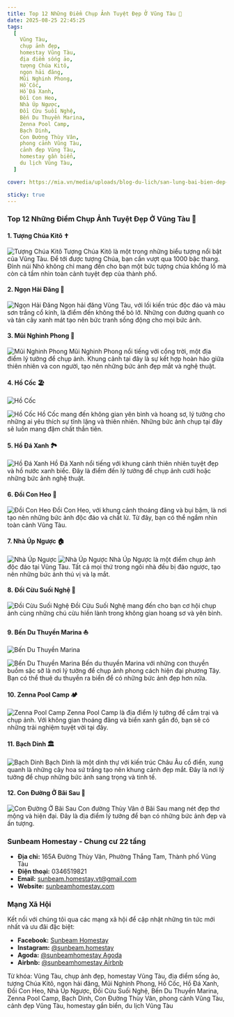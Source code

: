 ```yaml
---
title: Top 12 Những Điểm Chụp Ảnh Tuyệt Đẹp Ở Vũng Tàu 📸
date: 2025-08-25 22:45:25
tags:
  [
    Vũng Tàu,
    chụp ảnh đẹp,
    homestay Vũng Tàu,
    địa điểm sống ảo,
    tượng Chúa Kitô,
    ngọn hải đăng,
    Mũi Nghinh Phong,
    Hồ Cốc,
    Hồ Đá Xanh,
    Đồi Con Heo,
    Nhà Úp Ngược,
    Đồi Cừu Suối Nghệ,
    Bến Du Thuyền Marina,
    Zenna Pool Camp,
    Bạch Dinh,
    Con Đường Thùy Vân,
    phong cảnh Vũng Tàu,
    cảnh đẹp Vũng Tàu,
    homestay gần biển,
    du lịch Vũng Tàu,
  ]

cover: https://mia.vn/media/uploads/blog-du-lich/san-lung-bai-bien-dep-o-vung-tau-it-nguoi-biet-den-02-1635564348.jpeg

sticky: true
---
```


### Top 12 Những Điểm Chụp Ảnh Tuyệt Đẹp Ở Vũng Tàu 📸

#### 1. Tượng Chúa Kitô ✝️

![Tượng Chúa Kitô](https://cdn.vntrip.vn/cam-nang/wp-content/uploads/2018/01/1-23.png "Tượng Chúa Kitô")
Tượng Chúa Kitô là một trong những biểu tượng nổi bật của Vũng Tàu. Để tới được tượng Chúa, bạn cần vượt qua 1000 bậc thang. Đỉnh núi Nhỏ không chỉ mang đến cho bạn một bức tượng chúa khổng lồ mà còn cả tầm nhìn toàn cảnh tuyệt đẹp của thành phố.

#### 2. Ngọn Hải Đăng 🏯

![Ngọn Hải Đăng](https://cdn.vntrip.vn/cam-nang/wp-content/uploads/2018/01/6-21.png "Ngọn Hải Đăng")
Ngọn hải đăng Vũng Tàu, với lối kiến trúc độc đáo và màu sơn trắng cổ kính, là điểm đến không thể bỏ lỡ. Những con đường quanh co và tán cây xanh mát tạo nên bức tranh sống động cho mọi bức ảnh.

#### 3. Mũi Nghinh Phong 🌊

![Mũi Nghinh Phong](https://cdn.vntrip.vn/cam-nang/wp-content/uploads/2018/01/20-9.png "Mũi Nghinh Phong")
Mũi Nghinh Phong nổi tiếng với cổng trời, một địa điểm lý tưởng để chụp ảnh. Khung cảnh tại đây là sự kết hợp hoàn hảo giữa thiên nhiên và con người, tạo nên những bức ảnh đẹp mắt và nghệ thuật.

#### 4. Hồ Cốc 🏖️

![Hồ Cốc](https://cdn.vntrip.vn/cam-nang/wp-content/uploads/2018/01/22-9.png "Hồ Cốc")

![Hồ Cốc](https://cdn.vntrip.vn/cam-nang/wp-content/uploads/2018/01/24-5.png "Hồ Cốc")
Hồ Cốc mang đến không gian yên bình và hoang sơ, lý tưởng cho những ai yêu thích sự tĩnh lặng và thiên nhiên. Những bức ảnh chụp tại đây sẽ luôn mang đậm chất thần tiên.

#### 5. Hồ Đá Xanh 🏞️

![Hồ Đá Xanh](https://cdn.vntrip.vn/cam-nang/wp-content/uploads/2018/01/25-5.png "Hồ Đá Xanh")
Hồ Đá Xanh nổi tiếng với khung cảnh thiên nhiên tuyệt đẹp và hồ nước xanh biếc. Đây là điểm đến lý tưởng để chụp ảnh cưới hoặc những bức ảnh nghệ thuật.

#### 6. Đồi Con Heo 🌿

![Đồi Con Heo](https://cdn.vntrip.vn/cam-nang/wp-content/uploads/2018/01/29-3.png "Đồi Con Heo")
Đồi Con Heo, với khung cảnh thoáng đãng và bụi bặm, là nơi tạo nên những bức ảnh độc đáo và chất lừ. Từ đây, bạn có thể ngắm nhìn toàn cảnh Vũng Tàu.

#### 7. Nhà Úp Ngược 🏠

![Nhà Úp Ngược](https://cdn.vntrip.vn/cam-nang/wp-content/uploads/2018/01/37-2.png "Nhà Úp Ngược")
![Nhà Úp Ngược](https://cdn.vntrip.vn/cam-nang/wp-content/uploads/2018/01/40-1.png "Nhà Úp Ngược")
Nhà Úp Ngược là một điểm chụp ảnh độc đáo tại Vũng Tàu. Tất cả mọi thứ trong ngôi nhà đều bị đảo ngược, tạo nên những bức ảnh thú vị và lạ mắt.

#### 8. Đồi Cừu Suối Nghệ 🐑

![Đồi Cừu Suối Nghệ](https://cdn.vntrip.vn/cam-nang/wp-content/uploads/2018/01/42.png "Đồi Cừu Suối Nghệ")
Đồi Cừu Suối Nghệ mang đến cho bạn cơ hội chụp ảnh cùng những chú cừu hiền lành trong không gian hoang sơ và yên bình.

#### 9. Bến Du Thuyền Marina ⛵

![Bến Du Thuyền Marina](https://cdn.vntrip.vn/cam-nang/wp-content/uploads/2018/01/45.png "Bến Du Thuyền Marina")

![Bến Du Thuyền Marina](https://cdn.vntrip.vn/cam-nang/wp-content/uploads/2018/01/47.png "Bến Du Thuyền Marina")
Bến du thuyền Marina với những con thuyền buồm sặc sỡ là nơi lý tưởng để chụp ảnh phong cách hiện đại phương Tây. Bạn có thể thuê du thuyền ra biển để có những bức ảnh đẹp hơn nữa.

#### 10. Zenna Pool Camp 🏕️

![Zenna Pool Camp](https://cdn.vntrip.vn/cam-nang/wp-content/uploads/2018/01/48.png "Zenna Pool Camp")
Zenna Pool Camp là địa điểm lý tưởng để cắm trại và chụp ảnh. Với không gian thoáng đãng và biển xanh gần đó, bạn sẽ có những trải nghiệm tuyệt vời tại đây.

#### 11. Bạch Dinh 🏛️

![Bạch Dinh](https://cdn.vntrip.vn/cam-nang/wp-content/uploads/2018/01/52.png "Bạch Dinh")
Bạch Dinh là một dinh thự với kiến trúc Châu Âu cổ điển, xung quanh là những cây hoa sứ trắng tạo nên khung cảnh đẹp mắt. Đây là nơi lý tưởng để chụp những bức ảnh sang trọng và tinh tế.

#### 12. Con Đường Ở Bãi Sau 🌸

![Con Đường Ở Bãi Sau](https://cdn.vntrip.vn/cam-nang/wp-content/uploads/2018/01/55.png "Con Đường Ở Bãi Sau")
Con đường Thùy Vân ở Bãi Sau mang nét đẹp thơ mộng và hiện đại. Đây là địa điểm lý tưởng để bạn có những bức ảnh đẹp và ấn tượng.

### Sunbeam Homestay - Chung cư 22 tầng

- **Địa chỉ:** 165A Đường Thùy Vân, Phường Thắng Tam, Thành phố Vũng Tàu
- **Điện thoại:** 0346519821
- **Email:** sunbeam.homestay.vt@gmail.com
- **Website:** [sunbeamhomestay.com](http://sunbeamhomestay.com)

### Mạng Xã Hội

Kết nối với chúng tôi qua các mạng xã hội để cập nhật những tin tức mới nhất và ưu đãi đặc biệt:

- **Facebook:** [Sunbeam Homestay](http://www.facebook.com/sunbeamhomestay)
- **Instagram:** [@sunbeam.homestay](https://www.instagram.com/sunbeam.homestay)
- **Agoda:** [@sunbeamhomestay Agoda](https://www.agoda.com/vi-vn/seaview-50m-from-beach-2-bedrooms-bluesea/hotel/vung-tau-vn.html?ds=kJ0zn2gFOIAcm%2FzB)
- **Airbnb:** [@sunbeamhomestay Airbnb](https://airbnb.com/h/sunbeam-homestay)

Từ khóa: Vũng Tàu, chụp ảnh đẹp, homestay Vũng Tàu, địa điểm sống ảo, tượng Chúa Kitô, ngọn hải đăng, Mũi Nghinh Phong, Hồ Cốc, Hồ Đá Xanh, Đồi Con Heo, Nhà Úp Ngược, Đồi Cừu Suối Nghệ, Bến Du Thuyền Marina, Zenna Pool Camp, Bạch Dinh, Con Đường Thùy Vân, phong cảnh Vũng Tàu, cảnh đẹp Vũng Tàu, homestay gần biển, du lịch Vũng Tàu
